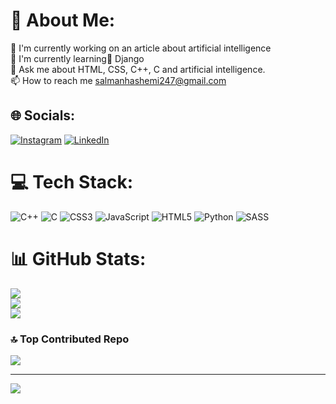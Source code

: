 # 💫 About Me:
🚀 I'm currently working on an article about artificial intelligence<br>🌱 I'm currently learningِ Django<br>💬 Ask me about HTML, CSS,  C++, C and artificial intelligence.<br>📫 How to reach me salmanhashemi247@gmail.com


## 🌐 Socials:
[![Instagram](https://img.shields.io/badge/Instagram-%23E4405F.svg?logo=Instagram&logoColor=white)](https://instagram.com/hashemi_salman) [![LinkedIn](https://img.shields.io/badge/LinkedIn-%230077B5.svg?logo=linkedin&logoColor=white)](https://linkedin.com/in/https://www.linkedin.com/in/salman-hashemi-695149255/) 

# 💻 Tech Stack:
![C++](https://img.shields.io/badge/c++-%2300599C.svg?style=for-the-badge&logo=c%2B%2B&logoColor=white) ![C](https://img.shields.io/badge/c-%2300599C.svg?style=for-the-badge&logo=c&logoColor=white) ![CSS3](https://img.shields.io/badge/css3-%231572B6.svg?style=for-the-badge&logo=css3&logoColor=white) ![JavaScript](https://img.shields.io/badge/javascript-%23323330.svg?style=for-the-badge&logo=javascript&logoColor=%23F7DF1E) ![HTML5](https://img.shields.io/badge/html5-%23E34F26.svg?style=for-the-badge&logo=html5&logoColor=white) ![Python](https://img.shields.io/badge/python-3670A0?style=for-the-badge&logo=python&logoColor=ffdd54) ![SASS](https://img.shields.io/badge/SASS-hotpink.svg?style=for-the-badge&logo=SASS&logoColor=white)
# 📊 GitHub Stats:
![](https://github-readme-stats.vercel.app/api?username=salman0H&theme=dark&hide_border=false&include_all_commits=false&count_private=false)<br/>
![](https://github-readme-streak-stats.herokuapp.com/?user=salman0H&theme=dark&hide_border=false)<br/>
![](https://github-readme-stats.vercel.app/api/top-langs/?username=salman0H&theme=dark&hide_border=false&include_all_commits=false&count_private=false&layout=compact)

### 🔝 Top Contributed Repo
![](https://github-contributor-stats.vercel.app/api?username=salman0H&limit=5&theme=dark&combine_all_yearly_contributions=true)

---
[![](https://visitcount.itsvg.in/api?id=salman0H&icon=2&color=3)](https://visitcount.itsvg.in)

<!-- Proudly created with GPRM ( https://gprm.itsvg.in ) -->
